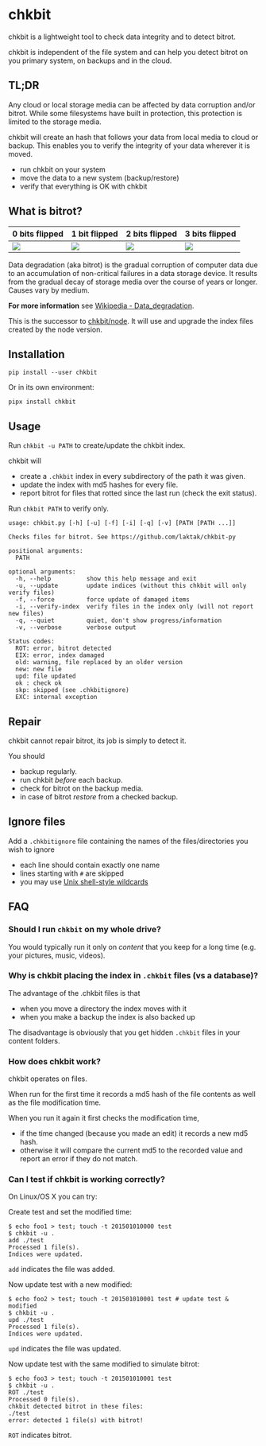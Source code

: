 # chkbit

chkbit is a lightweight tool to check data integrity and to detect bitrot.

chkbit is independent of the file system and can help you detect bitrot on you primary system, on backups and in the cloud.

## TL;DR

Any cloud or local storage media can be affected by data corruption and/or bitrot. While some filesystems have built in protection, this protection is limited to the storage media.

chkbit will create an hash that follows your data from local media to cloud or backup. This enables you to verify the integrity of your data wherever it is moved.

- run chkbit on your system
- move the data to a new system (backup/restore)
- verify that everything is OK with chkbit

## What is bitrot?

0 bits flipped | 1 bit flipped  | 2 bits flipped | 3 bits flipped
-------------- | -------------- | -------------- | --------------
![](https://upload.wikimedia.org/wikipedia/commons/thumb/2/2f/Bitrot_in_JPEG_files%2C_0_bits_flipped.jpg/180px-Bitrot_in_JPEG_files%2C_0_bits_flipped.jpg) | ![](https://upload.wikimedia.org/wikipedia/commons/thumb/1/1a/Bitrot_in_JPEG_files%2C_1_bit_flipped.jpg/180px-Bitrot_in_JPEG_files%2C_1_bit_flipped.jpg) | ![](https://upload.wikimedia.org/wikipedia/commons/thumb/3/37/Bitrot_in_JPEG_files%2C_2_bits_flipped.jpg/180px-Bitrot_in_JPEG_files%2C_2_bits_flipped.jpg) | ![](https://upload.wikimedia.org/wikipedia/commons/thumb/d/dd/Bitrot_in_JPEG_files%2C_3_bits_flipped.jpg/180px-Bitrot_in_JPEG_files%2C_3_bits_flipped.jpg) |

Data degradation (aka bitrot) is the gradual corruption of computer data due to an accumulation of non-critical failures in a data storage device. It results from the gradual decay of storage media over the course of years or longer. Causes vary by medium.

**For more information** see [Wikipedia - Data_degradation](https://en.wikipedia.org/wiki/Data_degradation).

This is the successor to [chkbit/node](https://github.com/laktak/chkbit). It will use and upgrade the index files created by the node version.

## Installation

```
pip install --user chkbit
```

Or in its own environment:

```
pipx install chkbit
```

## Usage

Run `chkbit -u PATH` to create/update the chkbit index.

chkbit will

- create a `.chkbit` index in every subdirectory of the path it was given.
- update the index with md5 hashes for every file.
- report bitrot for files that rotted since the last run (check the exit status).

Run `chkbit PATH` to verify only.

```
usage: chkbit.py [-h] [-u] [-f] [-i] [-q] [-v] [PATH [PATH ...]]

Checks files for bitrot. See https://github.com/laktak/chkbit-py

positional arguments:
  PATH

optional arguments:
  -h, --help          show this help message and exit
  -u, --update        update indices (without this chkbit will only verify files)
  -f, --force         force update of damaged items
  -i, --verify-index  verify files in the index only (will not report new files)
  -q, --quiet         quiet, don't show progress/information
  -v, --verbose       verbose output

Status codes:
  ROT: error, bitrot detected
  EIX: error, index damaged
  old: warning, file replaced by an older version
  new: new file
  upd: file updated
  ok : check ok
  skp: skipped (see .chkbitignore)
  EXC: internal exception
```

## Repair

chkbit cannot repair bitrot, its job is simply to detect it.

You should

- backup regularly.
- run chkbit *before* each backup.
- check for bitrot on the backup media.
- in case of bitrot *restore* from a checked backup.

## Ignore files

Add a `.chkbitignore` file containing the names of the files/directories you wish to ignore

- each line should contain exactly one name
- lines starting with `#` are skipped
- you may use [Unix shell-style wildcards](https://docs.python.org/3.8/library/fnmatch.html)

## FAQ

### Should I run `chkbit` on my whole drive?

You would typically run it only on *content* that you keep for a long time (e.g. your pictures, music, videos).

### Why is chkbit placing the index in `.chkbit` files (vs a database)?

The advantage of the .chkbit files is that

- when you move a directory the index moves with it
- when you make a backup the index is also backed up

The disadvantage is obviously that you get hidden `.chkbit` files in your content folders.

### How does chkbit work?

chkbit operates on files.

When run for the first time it records a md5 hash of the file contents as well as the file modification time.

When you run it again it first checks the modification time,

- if the time changed (because you made an edit) it records a new md5 hash.
- otherwise it will compare the current md5 to the recorded value and report an error if they do not match.

### Can I test if chkbit is working correctly?

On Linux/OS X you can try:

Create test and set the modified time:
```
$ echo foo1 > test; touch -t 201501010000 test
$ chkbit -u .
add ./test
Processed 1 file(s).
Indices were updated.
```
`add` indicates the file was added.

Now update test with a new modified:
```
$ echo foo2 > test; touch -t 201501010001 test # update test & modified
$ chkbit -u .
upd ./test
Processed 1 file(s).
Indices were updated.
```

`upd` indicates the file was updated.

Now update test with the same modified to simulate bitrot:
```
$ echo foo3 > test; touch -t 201501010001 test
$ chkbit -u .
ROT ./test
Processed 0 file(s).
chkbit detected bitrot in these files:
./test
error: detected 1 file(s) with bitrot!
```

`ROT` indicates bitrot.

